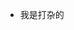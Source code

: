 <!--
 * @Author: your name
 * @Date: 2020-05-11 12:35:00
 * @LastEditTime: 2020-05-11 12:35:11
 * @LastEditors: Please set LastEditors
 * @Description: In User Settings Edit
 * @FilePath: \blog\blog\Gis\abc.md
 -->

- 我是打杂的